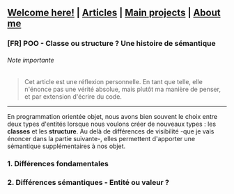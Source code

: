 ## [Welcome here!](https://vpenando.github.io) | [Articles](https://vpenando.github.io/articles.html) | [Main projects](https://vpenando.github.io/projects.html) | [About me](https://vpenando.github.io/about.html)

### [FR] POO - Classe ou structure ? Une histoire de sémantique

###### Note importante
> Cet article est une réflexion personnelle. En tant que telle, elle n'énonce pas une vérité absolue, mais plutôt ma manière de penser, et par extension d'écrire du code.

---

En programmation orientée objet, nous avons bien souvent le choix entre deux types d'entités lorsque nous voulons créer de nouveaux types : les **classes** et les **structure**.
Au delà de différences de visibilité -que je vais énoncer dans la partie suivante-, elles permettent d'apporter une sémantique supplémentaires à nos objet.

### 1. Différences fondamentales

### 2. Différences sémantiques - Entité ou valeur ?
